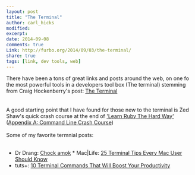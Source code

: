 ```yaml
---
layout: post
title: "The Terminal"
author: carl_hicks 
modified:
excerpt: 
date: 2014-09-08
comments: true
Link: http://furbo.org/2014/09/03/the-terminal/
share: true
tags: [link, dev tools, web]
---
```


There have been a tons of great links and posts around the web, on one fo the most powerful tools in a developers tool box (The terminal) stemming from Craig Hockenberry's post: [The Terminal](http://furbo.org/2014/09/03/the-terminal/)  
<br>  
A good starting point that I have found for those new to the terminal is Zed Shaw's quick crash course at the end of ['Learn Ruby The Hard Way'](http://ruby.learncodethehardway.org/book/) ([Appendix A: Command Line Crash Course](http://ruby.learncodethehardway.org/book/appendixa.html))  
<br>
Some of my favorite termnial posts:  
<br>
* Dr Drang: [Chock amok](http://www.leancrew.com/all-this/2014/09/chock-amok/)  * Mac|Life: [25 Terminal Tips Every Mac User Should Know](http://www.maclife.com/article/feature/25_terminal_tips_every_mac_user_should_know)  
* tuts+: [10 Terminal Commands That Will Boost Your Productivity](http://code.tutsplus.com/articles/10-terminal-commands-that-will-boost-your-productivity--net-14105)

